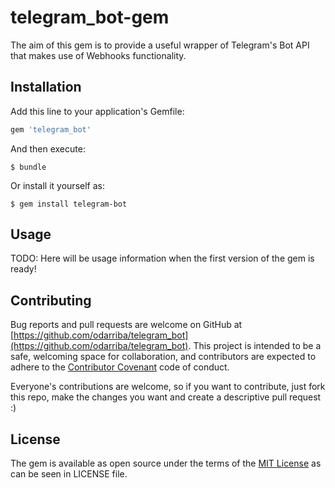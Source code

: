 # telegram_bot-gem

The aim of this gem is to provide a useful wrapper of Telegram's Bot API that makes use of Webhooks functionality.

## Installation

Add this line to your application's Gemfile:

```ruby
gem 'telegram_bot'
```

And then execute:

    $ bundle

Or install it yourself as:

    $ gem install telegram-bot

## Usage

TODO: Here will be usage information when the first version of the gem is ready!

## Contributing

Bug reports and pull requests are welcome on GitHub at [https://github.com/odarriba/telegram_bot](https://github.com/odarriba/telegram_bot). This project is intended to be a safe, welcoming space for collaboration, and contributors are expected to adhere to the [Contributor Covenant](http://contributor-covenant.org) code of conduct.

Everyone's contributions are welcome, so if you want to contribute, just fork this repo, make the changes you want and create a descriptive pull request :)


## License

The gem is available as open source under the terms of the [MIT License](http://opensource.org/licenses/MIT) as can be seen in LICENSE file.
